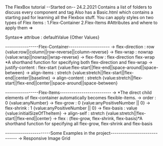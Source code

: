 The FlexBox tutorial --Started on-- 24.2.2021
Contains a list of folders to discuss every component and tag
Also has a Basic.html which contains a starting pad for learning all the Flexbox stuff.
You can apply styles on two types of Flex items : 1.Flex-Container 2.Flex-Items
#Attributes and where to apply them => 

Syntax=> attribue : defaultValue {Other Values}

-----------------Flex-Container---------------------
-> flex-direction : row {value:row||column||row-reverse||column-reverse}
-> flex-wrap : nowrap {value:wrap||nowrap||wrap-reverse}
-> flex-flow : flex-direction flex-wrap *A shorthand function for specifying both flex-direction and flex-wrap
-> justify-content : flex-start {value:flex-start||flex-end||space-around||space-between} 
-> align-items : stretch {value:stretch||flex-start||flex-end||center||baseline}
-> align-content : stretch {value:stretch||flex-start||flex-end||center||space-around||space-between}


-----------------Flex-Items--------------------------
-> *The direct child elements of flex-container automatically becomes flexible-items.
-> order : 0 {value:anyNumber}
-> flex-grow : 0 {value:anyPositiveNumber || 0}
-> flex-shrink : 1 {value:anyPositiveNumber || 0}
-> flex-basis : value {value:initialSizeOfTheItem}
-> align-self : stretch {value:stretch||flex-start||flex-end||center}
-> flex : (flex-grow, flex-shrink, flex-basis)*A shorthand function for specifying all flex-grow, flex-shrink and flex-basis


-----------------------Some Examples in the project------------------------------
-> Responsive Image Grid

